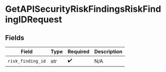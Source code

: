# GetAPISecurityRiskFindingsRiskFindingIDRequest


## Fields

| Field              | Type               | Required           | Description        |
| ------------------ | ------------------ | ------------------ | ------------------ |
| `risk_finding_id`  | *str*              | :heavy_check_mark: | N/A                |